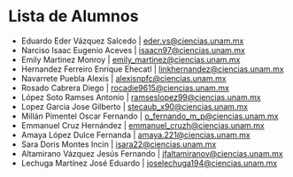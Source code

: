 # Lista de Alumnos

- Eduardo Eder Vázquez Salcedo | eder.vs@ciencias.unam.mx
- Narciso Isaac Eugenio Aceves | isaacn97@ciencias.unam.mx
- Emily Martinez Monroy | emily_martinez@ciencias.unam.mx
- Hernandez Ferreiro Enrique Ehecatl | linkhernandez@ciencias.unam.mx
- Navarrete Puebla Alexis | alexisnpfc@ciencias.unam.mx
- Rosado Cabrera Diego | rocadie9615@ciencias.unam.mx
- López Soto Ramses Antonio | ramseslopez99@ciencias.unam.mx
- Lopez Garcia Jose Gilberto | stecaub_x90@ciencias.unam.mx
- Millán Pimentel Oscar Fernando | o_fernando_m_p@ciencias.unam.mx
- Emmanuel Cruz Hernández | emmanuel_cruzh@ciencias.unam.mx
- Amaya López Dulce Fernanda | amaya.221@ciencias.unam.mx
- Sara Doris Montes Incin | isara22@ciencias.unam.mx
- Altamirano Vázquez Jesús Fernando | jfaltamiranov@ciencias.unam.mx
- Lechuga Martínez José Eduardo | joselechuga194@ciencias.unam.mx
